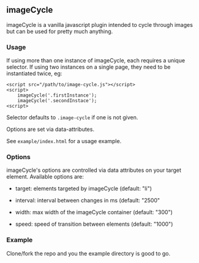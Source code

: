 ## imageCycle

imageCycle is a vanilla javascript plugin intended to cycle through images but can be used for pretty much anything.

### Usage

If using more than one instance of imageCycle, each requires a unique selector. If using two instances on a single page, they need to be instantiated twice, eg:

    <script src="/path/to/image-cycle.js"></script>
    <script>
        imageCycle('.firstInstance');
        imageCycle('.secondInstace');
    <script>

Selector defaults to `.image-cycle` if one is not given.

Options are set via data-attributes.

See `example/index.html` for a usage example.

### Options

imageCycle's options are controlled via data attributes on your target element. Available options are:

- target: elements targeted by imageCycle (default: "li")

- interval: interval between changes in ms (default: "2500"

- width: max width of the imageCycle container (default: "300")

- speed: speed of transition between elements (default: "1000")

### Example

Clone/fork the repo and you the example directory is good to go.

